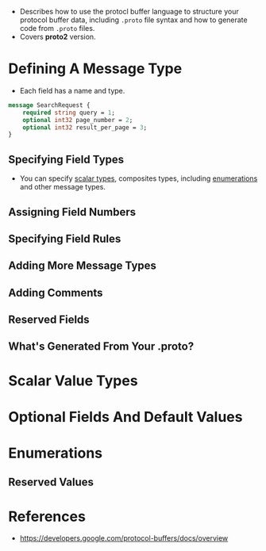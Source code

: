 * Describes how to use the protocl buffer language to structure your protocol buffer data, including `.proto` file syntax and how to generate code from `.proto` files.
* Covers **proto2** version.
# Defining A Message Type
* Each field has a name and type.
```protobuf
message SearchRequest {
	required string query = 1;
	optional int32 page_number = 2;
	optional int32 result_per_page = 3;
}
```
## Specifying Field Types
* You can specify [scalar types](https://github.com/pravsemilo/protocol-buffers-notes/blob/master/Guides/README.md#scalar-value-types), composites types, including [enumerations](https://github.com/pravsemilo/protocol-buffers-notes/blob/master/Guides/README.md#enumerations) and other message types.
## Assigning Field Numbers
## Specifying Field Rules
## Adding More Message Types
## Adding Comments
## Reserved Fields
## What's Generated From Your .proto?
# Scalar Value Types
# Optional Fields And Default Values
# Enumerations
## Reserved Values
# References
* https://developers.google.com/protocol-buffers/docs/overview
